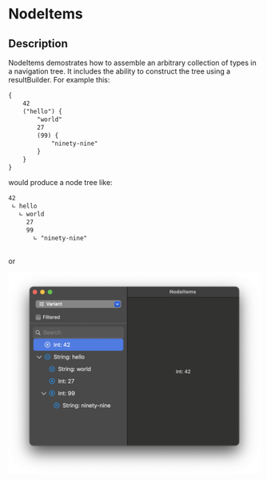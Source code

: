 # NodeItems

## Description

NodeItems demostrates how to assemble an arbitrary collection of types in a navigation tree. It includes the ability to construct the tree using a resultBuilder. For example this:

```
{
    42
    ("hello") {
        "world"
        27
        (99) {
            "ninety-nine"
        }
    }
}
```

would produce a node tree like:

```
42
 ∟ hello
   ∟ world
     27
     99
   	   ∟ "ninety-nine"
   	
```
		
or

<img src="screens/demo.png" width="666"/>
